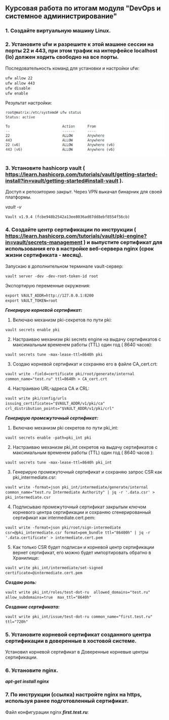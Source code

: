 ## Курсовая работа по итогам модуля "DevOps и системное администрирование"

### 1. Создайте виртуальную машину Linux.  

### 2. Установите ufw и разрешите к этой машине сессии на порты 22 и 443, при этом трафик на интерфейсе localhost (lo) должен ходить свободно на все порты.  

Последовательность команд для установки и настройки ufw:  

```apt install ufw  
ufw allow 22  
ufw allow 443  
ufw disable  
ufw enable
```  


Результат настройки:  

![ufw_status](ufw_status.png)  


### 3. Установите hashicorp vault ( https://learn.hashicorp.com/tutorials/vault/getting-started-install?in=vault/getting-started#install-vault ).  

Доступ к репозиторию закрыт. Через VPN выкачал бинарник для своей платформы.  

*_vault -v_*
```
Vault v1.9.4 (fcbe948b2542a13ee8036ad07dd8ebf8554f56cb)
```

### 4. Cоздайте центр сертификации по инструкции ( https://learn.hashicorp.com/tutorials/vault/pki-engine?in=vault/secrets-management ) и выпустите сертификат для использования его в настройке веб-сервера nginx (срок жизни сертификата - месяц).  

Запускаю в дополнительном терминале  vault-сервер:  
```
vault server -dev -dev-root-token-id root
```

Экспортирую переменные окружения:  
```
export VAULT_ADDR=http://127.0.0.1:8200
export VAULT_TOKEN=root
```  

*__Генерирую корневой сертификат:__*  

1. Включаю механизм pki-секретов по пути  pki:

```
vault secrets enable pki
```

2. Настраиваю  механизм pki secrets engine на выдачу сертификатов с максимальным временем работы (TTL) один год ( 8640 часов):  
```
vault secrets tune -max-lease-ttl=8640h pki
```  


3. Создаю корневой сертификат и сохраняю  его в файле CA_cert.crt:  
```
vault write -field=certificate pki/root/generate/internal common_name="test.ru" ttl=8640h > CA_cert.crt
```  

4. Настраиваю URL-адреса CA и CRL:
```
vault write pki/config/urls issuing_certificates="$VAULT_ADDR/v1/pki/ca" crl_distribution_points="$VAULT_ADDR/v1/pki/crl"
```  


**_Генерирую промежуточный сертификат:_**  

1. Включаю механизм pki секретов по пути pki_int:  
```
vault secrets enable -path=pki_int pki
```  

2. Настраиваю механизм pki_int секретов на выдачу сертификатов с максимальным временем работы (TTL) один год ( 8640 часов ):  
```
vault secrets tune -max-lease-ttl=8640h pki_int
```  

3. Генерирую промежуточный сертификат  и сохраняю запрос CSR как pki_intermediate.csr:  
```
vault write -format=json pki_int/intermediate/generate/internal common_name="test.ru Intermediate Authority" | jq -r '.data.csr' > pki_intermediate.csr
```  

4. Подписываю промежуточный сертификат закрытым ключом корневого центра сертификации и сохраняю сгенерированный сертификат как intermediate.cert.pem:  
```
vault write -format=json pki/root/sign-intermediate csr=@pki_intermediate.csr format=pem_bundle ttl="86400h" | jq -r '.data.certificate' > intermediate.cert.pem
```  

5. Как только CSR будет подписан и корневой центр сертификации вернет сертификат, его можно будет импортировать обратно в Хранилище:  
```
vault write pki_int/intermediate/set-signed certificate=@intermediate.cert.pem
```  

**_Создаю роль:_**  
```
vault write pki_int/roles/test-dot-ru  allowed_domains="test.ru" allow_subdomains=true  max_ttl="8640h"
```

**_Создание сертификата:_**  
```
vault write pki_int/issue/test-dot-ru common_name="first.test.ru" ttl="720h"
```  

### 5. Установите корневой сертификат созданного центра сертификации в доверенные в хостовой системе.  

Установил корневой сертификат в Доверенные корневые центры сертификации.  

### 6. Установите nginx.  

**_apt-get install nginx_**  

### 7. По инструкции (ссылка) настройте nginx на https, используя ранее подготовленный сертификат.  

Файл конфигурации nginx **_first.test.ru_**:
```
```